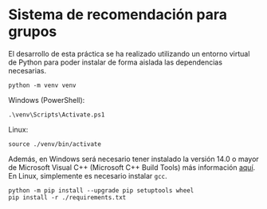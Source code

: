 # Sistema de recomendación para grupos

El desarrollo de esta práctica se ha realizado utilizando un entorno virtual de Python para poder instalar de forma aislada las dependencias necesarias.

```
python -m venv venv
```

Windows (PowerShell):

```
.\venv\Scripts\Activate.ps1
```

Linux:

```
source ./venv/bin/activate
```

Además, en Windows será necesario tener instalado la versión 14.0 o mayor de Microsoft Visual C++ (Microsoft C++ Build Tools) más información [aquí](https://stackoverflow.com/a/50210015). En Linux, simplemente es necesario instalar `gcc`.

```
python -m pip install --upgrade pip setuptools wheel
pip install -r ./requirements.txt
```